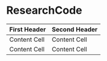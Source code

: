 # ResearchCode
| First Header  | Second Header |
| ------------- | ------------- |
| Content Cell  | Content Cell  |
| Content Cell  | Content Cell  |
